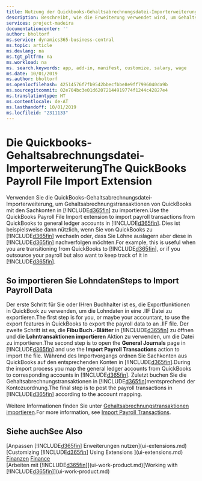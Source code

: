 ```yaml
---
title: Nutzung der Quickbooks-Gehaltsabrechnungsdatei-Importerweiterung| Microsoft Docs
description: Beschreibt, wie die Erweiterung verwendet wird, um Gehalts- und Lohntransaktionen aus dem Quickbooks-Gehaltsabrechnungsdienst zu importieren.
services: project-madeira
documentationcenter: ''
author: bholtorf
ms.service: dynamics365-business-central
ms.topic: article
ms.devlang: na
ms.tgt_pltfrm: na
ms.workload: na
ms. search.keywords: app, add-in, manifest, customize, salary, wage
ms.date: 10/01/2019
ms.author: bholtorf
ms.openlocfilehash: 42514576f7fb9542bbecfbbe8e9ff7996040da9b
ms.sourcegitcommit: 02e704bc3e01d62072144919774f1244c42827e4
ms.translationtype: HT
ms.contentlocale: de-AT
ms.lasthandoff: 10/01/2019
ms.locfileid: "2311133"
---
```

# <a name="the-quickbooks-payroll-file-import-extension"></a><span data-ttu-id="faf37-103">Die Quickbooks-Gehaltsabrechnungsdatei-Importerweiterung</span><span class="sxs-lookup"><span data-stu-id="faf37-103">The QuickBooks Payroll File Import Extension</span></span>
<span data-ttu-id="faf37-104">Verwenden Sie die QuickBooks-Gehaltsabrechnungsdatei-Importerweiterung, um Gehaltsabrechnungstransaktionen von QuickBooks mit den Sachkonten in [!INCLUDE[d365fin](includes/d365fin_md.md)] zu importieren.</span><span class="sxs-lookup"><span data-stu-id="faf37-104">Use the QuickBooks Payroll File Import extension to import payroll transactions from QuickBooks to general ledger accounts in [!INCLUDE[d365fin](includes/d365fin_md.md)].</span></span> <span data-ttu-id="faf37-105">Dies ist beispielsweise dann nützlich, wenn Sie von QuickBooks zu [!INCLUDE[d365fin](includes/d365fin_md.md)] wechseln oder, dass Sie Löhne auslagern aber diese in [!INCLUDE[d365fin](includes/d365fin_md.md)] nachverfolgen möchten.</span><span class="sxs-lookup"><span data-stu-id="faf37-105">For example, this is useful when you are transitioning from QuickBooks to [!INCLUDE[d365fin](includes/d365fin_md.md)], or if you outsource your payroll but also want to keep track of it in [!INCLUDE[d365fin](includes/d365fin_md.md)].</span></span>

## <a name="steps-to-import-payroll-data"></a><span data-ttu-id="faf37-106">So importieren Sie Lohndaten</span><span class="sxs-lookup"><span data-stu-id="faf37-106">Steps to Import Payroll Data</span></span>
<span data-ttu-id="faf37-107">Der erste Schritt für Sie oder IHren Buchhalter ist es, die Exportfunktionen in QuickBook zu verwenden, um die Lohndaten in eine .IIF Datei zu exportieren.</span><span class="sxs-lookup"><span data-stu-id="faf37-107">The first step is for you, or maybe your accountant, to use the export features in QuickBooks to export the payroll data to an .IIF file.</span></span> <span data-ttu-id="faf37-108">Der zweite Schritt ist es, die **Fibu Buch.-Blätter** in [!INCLUDE[d365fin](includes/d365fin_md.md)] zu öffnen und die **Lohntransaktionen importieren** Aktion zu verwenden, um die Datei zu importieren.</span><span class="sxs-lookup"><span data-stu-id="faf37-108">The second step is to open the **General Journals** page in [!INCLUDE[d365fin](includes/d365fin_md.md)] and use the **Import Payroll Transactions** action to import the file.</span></span> <span data-ttu-id="faf37-109">Während des Importvorgangs ordnen Sie Sachkonten aus QuickBooks auf den entsprechenden Konten in [!INCLUDE[d365fin](includes/d365fin_md.md)].</span><span class="sxs-lookup"><span data-stu-id="faf37-109">During the import process you map the general ledger accounts from QuickBooks to corresponding accounts in [!INCLUDE[d365fin](includes/d365fin_md.md)].</span></span> <span data-ttu-id="faf37-110">Zuletzt buchen Sie die Gehaltsabrechnungstransaktionen in [!INCLUDE[d365fin](includes/d365fin_md.md)]mentsprechend der Kontozuordnung.</span><span class="sxs-lookup"><span data-stu-id="faf37-110">The final step is to post the payroll transactions in [!INCLUDE[d365fin](includes/d365fin_md.md)] according to the account mapping.</span></span> 

<span data-ttu-id="faf37-111">Weitere Informationen finden Sie unter [Gehaltsabrechnungstransaktionen importieren](finance-how-import-payroll-transactions.md).</span><span class="sxs-lookup"><span data-stu-id="faf37-111">For more information, see [Import Payroll Transactions](finance-how-import-payroll-transactions.md).</span></span>

## <a name="see-also"></a><span data-ttu-id="faf37-112">Siehe auch</span><span class="sxs-lookup"><span data-stu-id="faf37-112">See Also</span></span>
<span data-ttu-id="faf37-113">[Anpassen [!INCLUDE[d365fin](includes/d365fin_md.md)] Erweiterungen nutzen](ui-extensions.md)  </span><span class="sxs-lookup"><span data-stu-id="faf37-113">[Customizing [!INCLUDE[d365fin](includes/d365fin_md.md)] Using Extensions ](ui-extensions.md)  </span></span>  
<span data-ttu-id="faf37-114">[Finanzen](finance.md)  </span><span class="sxs-lookup"><span data-stu-id="faf37-114">[Finance](finance.md)  </span></span>  
<span data-ttu-id="faf37-115">[Arbeiten mit [!INCLUDE[d365fin](includes/d365fin_md.md)]](ui-work-product.md)</span><span class="sxs-lookup"><span data-stu-id="faf37-115">[Working with [!INCLUDE[d365fin](includes/d365fin_md.md)]](ui-work-product.md)</span></span>
